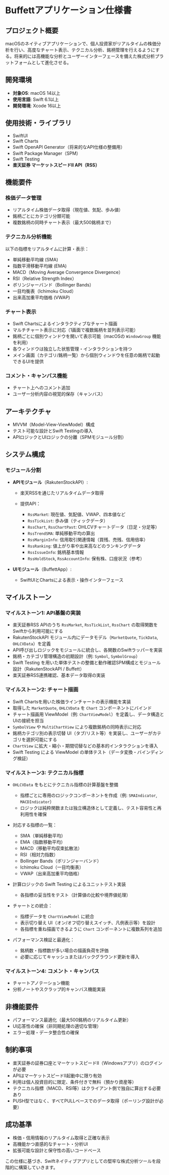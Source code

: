 # Buffettアプリケーション仕様書

## プロジェクト概要

macOSのネイティブアプリケーションで、個人投資家がリアルタイムの株価分析を行い、高度なチャート表示、テクニカル分析、銘柄管理を行えるようにする。将来的には高機能な分析とユーザーインターフェースを備えた株式分析プラットフォームとして進化させる。

## 開発環境

* **対象OS**: macOS 14以上
* **使用言語**: Swift 6.1以上
* **開発環境**: Xcode 16以上

## 使用技術・ライブラリ

* SwiftUI
* Swift Charts
* Swift OpenAPI Generator（将来的なAPI仕様の整備用）
* Swift Package Manager（SPM）
* Swift Testing
* **楽天証券 マーケットスピードII API（RSS）**

## 機能要件

### 株価データ管理

* リアルタイム株価データ取得（現在値、気配、歩み値）
* 銘柄ごとにカテゴリ分類可能
* 複数銘柄の同時チャート表示（最大500銘柄まで）

### テクニカル分析機能

以下の指標をリアルタイムに計算・表示：

* 単純移動平均線 (SMA)
* 指数平滑移動平均線 (EMA)
* MACD（Moving Average Convergence Divergence）
* RSI（Relative Strength Index）
* ボリンジャーバンド（Bollinger Bands）
* 一目均衡表（Ichimoku Cloud）
* 出来高加重平均価格 (VWAP)

### チャート表示

* Swift Chartsによるインタラクティブなチャート描画
* マルチチャート表示に対応（1画面で複数銘柄を並列表示可能）
* 銘柄ごとに個別ウィンドウを開いて表示可能（macOSの `WindowGroup` 機能を利用）
* 各ウィンドウは独立した状態管理・インタラクションを持つ
* メイン画面（カテゴリ/銘柄一覧）から個別ウィンドウを任意の銘柄で起動できるUIを提供

### コメント・キャンバス機能

* チャート上へのコメント追加
* ユーザー分析内容の視覚的保存（キャンバス）

## アーキテクチャ

* MVVM（Model-View-ViewModel）構成
* テスト可能な設計とSwift Testingの導入
* APIロジックとUIロジックの分離（SPMモジュール分割）

## システム構成

### モジュール分割

* **APIモジュール**（RakutenStockAPI）:

  * 楽天RSSを通じたリアルタイムデータ取得
  * 提供API：

    * `RssMarket`: 現在値、気配値、VWAP、四本値など
    * `RssTickList`: 歩み値（ティックデータ）
    * `RssChart`, `RssChartPast`: OHLCVチャートデータ（日足・分足等）
    * `RssTrendSMA`: 単純移動平均の算出
    * `RssMarginInfo`: 信用取引関連情報（買残、売残、信用倍率）
    * `RssRanking`: 値上がり率や出来高などのランキングデータ
    * `RssIssueInfo`: 銘柄基本情報
    * `RssHoldStock`, `RssAccountInfo`: 保有株、口座状況（参考）

* **UIモジュール**（BuffettApp）:

  * SwiftUIとChartsによる表示・操作インターフェース

## マイルストーン

### マイルストーン1: API基盤の実装

* 楽天証券RSS APIのうち `RssMarket`, `RssTickList`, `RssChart` の取得関数をSwiftから利用可能にする
* RakutenStockAPI モジュール内にデータモデル（`MarketQuote`, `TickData`, `OHLCVData`）を定義
* API呼び出しロジックをモジュールに統合し、各関数のSwiftラッパーを実装
* 銘柄・カテゴリ管理構造の初期設計（例: `Symbol`, `SymbolGroup`）
* Swift Testing を用いた単体テストの整備と動作確認SPM構成とモジュール設計（RakutenStockAPI / Buffett）
* 楽天証券RSS連携確認、基本データ取得の実装

### マイルストーン2: チャート描画

* Swift Chartsを用いた株価ラインチャートの表示機能を実装
* 取得した `MarketQuote`, `OHLCVData` を `Chart` コンポーネントにバインド
* チャート描画用 ViewModel（例: `ChartViewModel`）を定義し、データ構造とUIの接続を担当
* `SymbolView` や `MultiChartView` により複数銘柄の同時表示に対応
* 銘柄カテゴリ別の表示切替 UI（タブ/リスト等）を実装し、ユーザーがカテゴリを選択可能にする
* `ChartView` に拡大・縮小・期間切替などの基本的インタラクションを導入
* Swift Testing による ViewModel の単体テスト（データ変換・バインディング検証）

### マイルストーン3: テクニカル指標

* `OHLCVData` をもとにテクニカル指標の計算基盤を整備

  * 指標ごとに専用のロジックコンポーネントを作成（例: `SMAIndicator`, `MACDIndicator`）
  * ロジックは純粋関数または独立構造体として定義し、テスト容易性と再利用性を確保
* 対応する指標の一覧：

  * SMA（単純移動平均）
  * EMA（指数移動平均）
  * MACD（移動平均収束拡散法）
  * RSI（相対力指数）
  * Bollinger Bands（ボリンジャーバンド）
  * Ichimoku Cloud（一目均衡表）
  * VWAP（出来高加重平均価格）
* 計算ロジックの Swift Testing によるユニットテスト実装

  * 各指標の妥当性をテスト（計算値の比較や境界値処理）
* チャートとの統合：

  * 指標データを `ChartViewModel` に統合
  * 表示切り替え UI（オン/オフ切り替えスイッチ、凡例表示等）を設計
  * 各指標を重ね描画できるように `Chart` コンポーネントに複数系列を追加
* パフォーマンス検証と最適化：

  * 銘柄数・指標数が多い場合の描画負荷を評価
  * 必要に応じてキャッシュまたはバックグラウンド更新を導入

### マイルストーン4: コメント・キャンバス

* チャートアノテーション機能
* 分析ノートやスクラップ的キャンバス機能実装

## 非機能要件

* パフォーマンス最適化（最大500銘柄のリアルタイム更新）
* UI応答性の確保（非同期処理の適切な管理）
* エラー処理・データ整合性の確保

## 制約事項

* 楽天証券の証券口座とマーケットスピードII（Windowsアプリ）のログインが必要
* APIはマーケットスピードII起動中に限り有効
* 利用は個人投資目的に限定、条件付きで無料（預かり資産等）
* テクニカル指標（MACD、RSI等）はクライアント側で独自に算出する必要あり
* PUSH型ではなく、すべてPULLベースでのデータ取得（ポーリング設計が必要）

## 成功基準

* 株価・信用情報のリアルタイム取得と正確な表示
* 高機能かつ直感的なチャート・分析UI
* 拡張可能な設計と保守性の高いコードベース

この仕様に基づき、Swiftネイティブアプリとしての堅牢な株式分析ツールを段階的に構築していきます。
